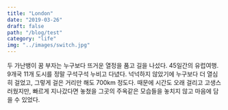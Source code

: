 ```yaml
---
title: "London"
date: "2019-03-26"
draft: false
path: "/blog/test"
category: "life"
img: "../images/switch.jpg"
---
```


두 가난뱅이 꿈 부자는 누구보다 뜨거운 열정을 품고 길을 나섰다. 45일간의 유럽여행. 9개국 11개 도시를 정말 구석구석 누비고 다녔다. 넉넉하지 않았기에 누구보다 더 열심히 걸었고, 그렇게 걸은 거리만 해도 700km 정도다. 때문에 시간도 오래 걸리고 고생스러웠지만, 빠르게 지나갔다면 놓쳤을 그곳의 주옥같은 모습들을 놓치지 않고 마음에 담을 수 있었다.
